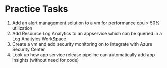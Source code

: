# Practice Tasks  

1) Add an alert management solution to a vm for performance cpu > 50% utilization
2) Add Resource Log Analytics to an appservice which can be queried in a Log Analtyics WorkSpace
3) Create a vm and add security monitoring on to integrate with Azure Security Center
4) Look up how app service release pipeline can automatically add app insights (without need for code)
